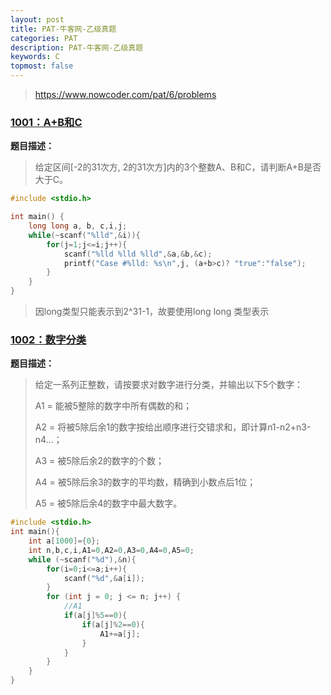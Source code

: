 ```yaml
---
layout: post
title: PAT-牛客网-乙级真题
categories: PAT
description: PAT-牛客网-乙级真题
keywords: C
topmost: false
---
```


> https://www.nowcoder.com/pat/6/problems

### [1001：A+B和C](https://www.nowcoder.com/pat/6/problem/4077)

**题目描述：**

> 给定区间[-2的31次方, 2的31次方]内的3个整数A、B和C，请判断A+B是否大于C。

~~~c
#include <stdio.h>

int main() {
    long long a, b, c,i,j;
    while(~scanf("%lld",&i)){
        for(j=1;j<=i;j++){
            scanf("%lld %lld %lld",&a,&b,&c);
            printf("Case #%lld: %s\n",j, (a+b>c)? "true":"false");
        }
    }
}

~~~

> 因long类型只能表示到2^31-1，故要使用long long 类型表示



### [1002：数字分类](https://www.nowcoder.com/pat/6/problem/4078)

**题目描述：**

> 给定一系列正整数，请按要求对数字进行分类，并输出以下5个数字：
>
> 
>
>  A1 = 能被5整除的数字中所有偶数的和；
>
>  A2 = 将被5除后余1的数字按给出顺序进行交错求和，即计算n1-n2+n3-n4...；
>
>  A3 = 被5除后余2的数字的个数；
>
>  A4 = 被5除后余3的数字的平均数，精确到小数点后1位；
>
>  A5 = 被5除后余4的数字中最大数字。

~~~C
#include <stdio.h>
int main(){
    int a[1000]={0};
    int n,b,c,i,A1=0,A2=0,A3=0,A4=0,A5=0;
    while (~scanf("%d"),&n){
        for(i=0;i<=a;i++){
            scanf("%d",&a[i]);
        }
        for (int j = 0; j <= n; j++) {
            //A1
            if(a[j]%5==0){
                if(a[j]%2==0){
                    A1+=a[j];
                }
            }
        }
    }
}
~~~

